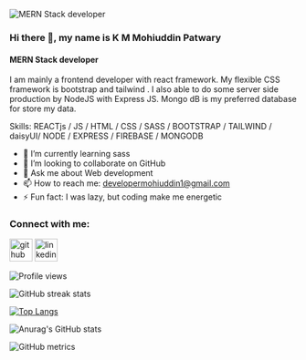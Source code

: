 ![MERN Stack developer](https://miro.medium.com/max/1400/1*OaQpmkPzetUvWAB5sO9ZVg.png)

### Hi there 👋, my name is K M Mohiuddin Patwary
#### MERN Stack developer


I am mainly a frontend developer with react framework. My flexible CSS framework is bootstrap and tailwind . I also able to do some server side production by NodeJS with Express JS. Mongo dB is my preferred database for store my data.

Skills: REACTjs / JS / HTML / CSS / SASS / BOOTSTRAP / TAILWIND / daisyUI/ NODE / EXPRESS / FIREBASE / MONGODB

- 🌱 I’m currently learning sass 
- 👯 I’m looking to collaborate on GitHub 
- 💬 Ask me about Web development 
- 📫 How to reach me: developermohiuddin1@gmail.com 
- ⚡ Fun fact: I was lazy, but coding make me energetic 

### Connect with me:

[<img src='https://cdn.jsdelivr.net/npm/simple-icons@3.0.1/icons/github.svg' alt='github' height='40'>](https://github.com/mohiuddin2721)  [<img src='https://cdn.icon-icons.com/icons2/2429/PNG/512/linkedin_logo_icon_147268.png' alt='linkedin' height='40'>](https://www.linkedin.com/in/https://www.linkedin.com/in/k-m-mohiuddin-patwary//) 

![Profile views](https://gpvc.arturio.dev/mohiuddin2721)

![GitHub streak stats](https://github-readme-streak-stats.herokuapp.com/?user=mohiuddin2721) 

[![Top Langs](https://github-readme-stats.vercel.app/api/top-langs/?username=mohiuddin2721)](https://github.com/anuraghazra/github-readme-stats)

![Anurag's GitHub stats](https://github-readme-stats.vercel.app/api?username=mohiuddin2721&show_icons=true&theme=radical) 

![GitHub metrics](https://metrics.lecoq.io/mohiuddin2721)  

 

  
